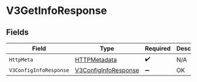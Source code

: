 # V3GetInfoResponse


## Fields

| Field                                                                   | Type                                                                    | Required                                                                | Description                                                             |
| ----------------------------------------------------------------------- | ----------------------------------------------------------------------- | ----------------------------------------------------------------------- | ----------------------------------------------------------------------- |
| `HttpMeta`                                                              | [HTTPMetadata](../../Models/Components/HTTPMetadata.md)                 | :heavy_check_mark:                                                      | N/A                                                                     |
| `V3ConfigInfoResponse`                                                  | [V3ConfigInfoResponse](../../Models/Components/V3ConfigInfoResponse.md) | :heavy_minus_sign:                                                      | OK                                                                      |